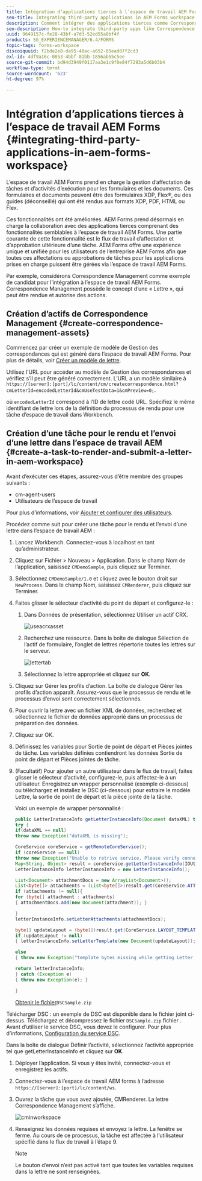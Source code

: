 ```yaml
---
title: Intégration d’applications tierces à l’espace de travail AEM Forms
seo-title: Integrating third-party applications in AEM Forms workspace
description: Comment intégrer des applications tierces comme Correspondance Management dans l’espace de travail AEM Forms.
seo-description: How-to integrate third-party apps like Correspondence Management in AEM Forms workspace.
uuid: 9649157c-fe28-43bf-a7d3-52ed55a0bf4f
products: SG_EXPERIENCEMANAGER/6.4/FORMS
topic-tags: forms-workspace
discoiquuid: f2bde2e8-da95-48ac-a652-85ead87f2cd3
exl-id: 4df9a16c-0853-4bbf-81bb-1856ab55c5ee
source-git-commit: bd94d3949f0117aa3e1c9f0e84f7293a5d6b03b4
workflow-type: tm+mt
source-wordcount: '623'
ht-degree: 97%

---
```


# Intégration d’applications tierces à l’espace de travail AEM Forms {#integrating-third-party-applications-in-aem-forms-workspace}

L’espace de travail AEM Forms prend en charge la gestion d’affectation de tâches et d’activités d’exécution pour les formulaires et les documents. Ces formulaires et documents peuvent être des formulaires XDP, Flex®, ou des guides (déconseillé) qui ont été rendus aux formats XDP, PDF, HTML ou Flex.

Ces fonctionnalités ont été améliorées. AEM Forms prend désormais en charge la collaboration avec des applications tierces comprenant des fonctionnalités semblables à l’espace de travail AEM Forms. Une partie courante de cette fonctionnalité est le flux de travail d’affectation et d’approbation ultérieure d’une tâche. AEM Forms offre une expérience unique et unifiée pour les utilisateurs de l’entreprise AEM Forms afin que toutes ces affectations ou approbations de tâches pour les applications prises en charge puissent être gérées via l’espace de travail AEM Forms.

Par exemple, considérons Correspondence Management comme exemple de candidat pour l’intégration à l’espace de travail AEM Forms. Correspondence Management possède le concept d’une « Lettre », qui peut être rendue et autorise des actions.

## Création d’actifs de Correspondence Management {#create-correspondence-management-assets}

Commencez par créer un exemple de modèle de Gestion des correspondances qui est généré dans l’espace de travail AEM Forms. Pour plus de détails, voir [Créer un modèle de lettre](/help/forms/using/create-letter.md).

Utilisez l’URL pour accéder au modèle de Gestion des correspondances et vérifiez s’il peut être généré correctement. L’URL a un modèle similaire à `https://[server]:[port]/lc/content/cm/createcorrespondence.html?cmLetterId=encodedLetterId&cmUseTestData=1&cmPreview=0;`.

où `encodedLetterId` correspond à l’ID de lettre codé URL. Spécifiez le même identifiant de lettre lors de la définition du processus de rendu pour une tâche d’espace de travail dans Workbench.

## Création d’une tâche pour le rendu et l’envoi d’une lettre dans l’espace de travail AEM {#create-a-task-to-render-and-submit-a-letter-in-aem-workspace}

Avant d’exécuter ces étapes, assurez-vous d’être membre des groupes suivants :

* cm-agent-users
* Utilisateurs de l’espace de travail

Pour plus d’informations, voir [Ajouter et configurer des utilisateurs](/help/forms/using/admin-help/adding-configuring-users.md).

Procédez comme suit pour créer une tâche pour le rendu et l’envoi d’une lettre dans l’espace de travail AEM :

1. Lancez Workbench. Connectez-vous à localhost en tant qu’administrateur.
1. Cliquez sur Fichier > Nouveau > Application. Dans le champ Nom de l’application, saisissez `CMDemoSample`, puis cliquez sur Terminer.
1. Sélectionnez `CMDemoSample/1.0` et cliquez avec le bouton droit sur `NewProcess`. Dans le champ Nom, saisissez `CMRenderer`, puis cliquez sur Terminer.
1. Faites glisser le sélecteur d’activité du point de départ et configurez-le :

   1. Dans Données de présentation, sélectionnez Utiliser un actif CRX.

      ![useacrxasset](assets/useacrxasset.png)

   1. Recherchez une ressource. Dans la boîte de dialogue Sélection de l’actif de formulaire, l’onglet de lettres répertorie toutes les lettres sur le serveur.

      ![lettertab](assets/lettertab.png)

   1. Sélectionnez la lettre appropriée et cliquez sur **OK**.

1. Cliquez sur Gérer les profils d’action. La boîte de dialogue Gérer les profils d’action apparaît. Assurez-vous que le processus de rendu et le processus d’envoi sont correctement sélectionnés.
1. Pour ouvrir la lettre avec un fichier XML de données, recherchez et sélectionnez le fichier de données approprié dans un processus de préparation des données.
1. Cliquez sur OK.
1. Définissez les variables pour Sortie de point de départ et Pièces jointes de tâche. Les variables définies contiendront les données Sortie de point de départ et Pièces jointes de tâche.
1. (Facultatif) Pour ajouter un autre utilisateur dans le flux de travail, faites glisser le sélecteur d’activité, configurez-le, puis affectez-le à un utilisateur. Enregistrez un wrapper personnalisé (exemple ci-dessous) ou téléchargez et installez le DSC (ci-dessous) pour extraire le modèle Lettre, la sortie de point de départ et la pièce jointe de la tâche.

   Voici un exemple de wrapper personnalisé :

   ```java
   public LetterInstanceInfo getLetterInstanceInfo(Document dataXML) throws Exception {
   try {
   if(dataXML == null)
   throw new Exception("dataXML is missing");
   
   CoreService coreService = getRemoteCoreService();
   if (coreService == null)
   throw new Exception("Unable to retrive service. Please verify connection details.");
   Map<String, Object> result = coreService.getLetterInstanceInfo(IOUtils.toString(dataXML.getInputStream(), "UTF-8"));
   LetterInstanceInfo letterInstanceInfo = new LetterInstanceInfo();
   
   List<Document> attachmentDocs = new ArrayList<Document>();
   List<byte[]> attachments = (List<byte[]>)result.get(CoreService.ATTACHMENT_KEY);
   if (attachments != null){
   for (byte[] attachment : attachments)
   { attachmentDocs.add(new Document(attachment)); }
   
   }
   letterInstanceInfo.setLetterAttachments(attachmentDocs);
   
   byte[] updateLayout = (byte[])result.get(CoreService.LAYOUT_TEMPLATE_KEY);
   if (updateLayout != null)
   { letterInstanceInfo.setLetterTemplate(new Document(updateLayout)); }
   
   else
   { throw new Exception("template bytes missing while getting Letter instance Info."); }
   
   return letterInstanceInfo;
   } catch (Exception e)
   { throw new Exception(e); }
   
   }
   ```

   [Obtenir le fichier](assets/dscsample.zip)`DSCSample.zip`

Télécharger DSC : un exemple de DSC est disponible dans le fichier joint ci-dessus. Téléchargez et décompressez le fichier `DSCSample.zip` fichier . Avant d’utiliser le service DSC, vous devez le configurer. Pour plus d’informations, [Configuration du service DSC](/help/forms/using/add-action-button-in-create-correspondence-ui.md#p-configure-the-dsc-service-p).

   Dans la boîte de dialogue Définir l’activité, sélectionnez l’activité appropriée tel que getLetterInstanceInfo et cliquez sur **OK**.

1. Déployer l’application. Si vous y êtes invité, connectez-vous et enregistrez les actifs.
1. Connectez-vous à l’espace de travail AEM forms à l’adresse `https://[server]:[port]/lc/content/ws`.
1. Ouvrez la tâche que vous avez ajoutée, CMRenderer. La lettre Correspondence Management s’affiche.

   ![cminworkspace](assets/cminworkspace.png)

1. Renseignez les données requises et envoyez la lettre. La fenêtre se ferme. Au cours de ce processus, la tâche est affectée à l’utilisateur spécifié dans le flux de travail à l’étape 9.

   >[!NOTE]
   >
   >Le bouton d’envoi n’est pas activé tant que toutes les variables requises dans la lettre ne sont renseignées.
